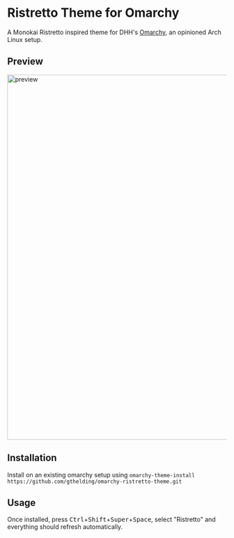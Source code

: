# Ristretto Theme for Omarchy
A Monokai Ristretto inspired theme for DHH's [Omarchy](https://omarchy.org), an opinioned Arch Linux setup.

## Preview
<img width="1351" height="837" alt="preview" src="https://github.com/user-attachments/assets/70ec2972-7c68-4216-bc0d-6c11d783894d" />

## Installation
Install on an existing omarchy setup using `omarchy-theme-install https://github.com/gthelding/omarchy-ristretto-theme.git`

## Usage
Once installed, press <kbd>Ctrl</kbd>+<kbd>Shift</kbd>+<kbd>Super</kbd>+<kbd>Space</kbd>, select "Ristretto" and everything should refresh automatically.

